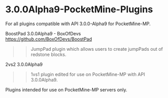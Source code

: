 # 3.0.0Alpha9-PocketMine-Plugins
For all plugins compatible with API 3.0.0-Alpha9 for PocketMine-MP.


BoostPad 3.0.0Alpha9 - BoxOfDevs
https://github.com/BoxOfDevs/BoostPad
>>JumpPad plugin which allows users to create jumpPads out of redstone blocks.


2vs2 3.0.0Alpha9

>>1vs1 plugin edited for use on PocketMine-MP with API 3.0.0Alpha9.


Plugins intended for use on PocketMine-MP servers only.
